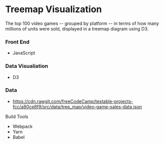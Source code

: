 # Treemap Visualization

The top 100 video games -- grouped by platform -- in terms of how many millions of units were sold, displayed in a treemap diagram using D3.

### Front End

* JavaScript

### Data Visualiation

* D3

### Data

* https://cdn.rawgit.com/freeCodeCamp/testable-projects-fcc/a80ce8f9/src/data/tree_map/video-game-sales-data.json

Build Tools

* Webpack
* Yarn
* Babel